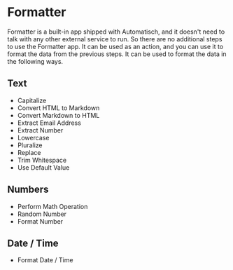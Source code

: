 # Formatter

Formatter is a built-in app shipped with Automatisch, and it doesn't need to talk with any other external service to run. So there are no additional steps to use the Formatter app. It can be used as an action, and you can use it to format the data from the previous steps. It can be used to format the data in the following ways.

## Text

- Capitalize
- Convert HTML to Markdown
- Convert Markdown to HTML
- Extract Email Address
- Extract Number
- Lowercase
- Pluralize
- Replace
- Trim Whitespace
- Use Default Value

## Numbers

- Perform Math Operation
- Random Number
- Format Number

## Date / Time

- Format Date / Time
